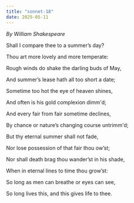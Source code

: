 ```yaml
---
title: "sonnet-18"
date: 2025-05-11
---
```


_By William Shakespeare_

Shall I compare thee to a summer’s day?

Thou art more lovely and more temperate:

Rough winds do shake the darling buds of May,

And summer’s lease hath all too short a date;

Sometime too hot the eye of heaven shines,

And often is his gold complexion dimm'd;

And every fair from fair sometime declines,

By chance or nature’s changing course untrimm'd;

But thy eternal summer shall not fade,

Nor lose possession of that fair thou ow’st;

Nor shall death brag thou wander’st in his shade,

When in eternal lines to time thou grow’st:

  So long as men can breathe or eyes can see,

  So long lives this, and this gives life to thee.
  
